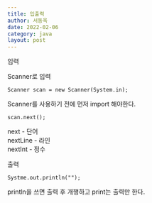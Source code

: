 ```yaml
---
title: 입출력
author: 서동욱
date: 2022-02-06
category: java
layout: post
---
```



입력  
  
Scanner로 입력  
  
```
Scanner scan = new Scanner(System.in);  
```
Scanner를 사용하기 전에 먼저 import 해야한다.  
  
```
scan.next();  
```
  
next - 단어  
nextLine - 라인  
nextInt - 정수  
  
  
출력  
  
```
Systme.out.println("");  
```
  
println을 쓰면 출력 후 개행하고 print는 출력만 한다.  